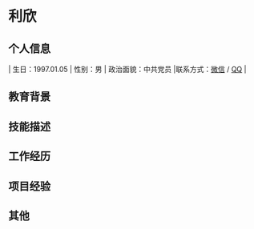 # 利欣
## 个人信息
| 生日：1997.01.05 | 性别：男 | 政治面貌：中共党员  |联系方式：[微信](weixin://contacts/profile/q762749051 "点击添加好友") / [QQ](tencent://message/?uin=762749051&Site=&Menu=yes "点击添加好友") | 
## 教育背景
## 技能描述
## 工作经历
## 项目经验
## 其他
